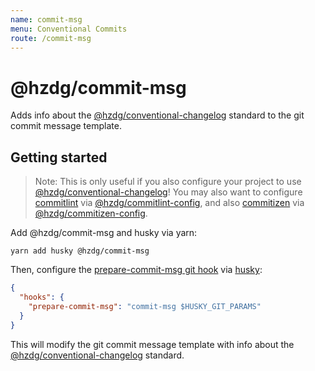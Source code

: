 ```yaml
---
name: commit-msg
menu: Conventional Commits
route: /commit-msg
---
```


# @hzdg/commit-msg

Adds info about the [@hzdg/conventional-changelog] standard
to the git commit message template.

## Getting started

> Note: This is only useful if you also configure your project
> to use [@hzdg/conventional-changelog]! You may also want to
> configure [commitlint] via [@hzdg/commitlint-config], and
> also [commitizen] via [@hzdg/commitizen-config].

Add @hzdg/commit-msg and husky via yarn:

```shell
yarn add husky @hzdg/commit-msg
```

Then, configure the [prepare-commit-msg git hook] via [husky]:

```json
{
  "hooks": {
    "prepare-commit-msg": "commit-msg $HUSKY_GIT_PARAMS"
  }
}
```

This will modify the git commit message template with info
about the [@hzdg/conventional-changelog] standard.

[commitizen]: https://github.com/commitizen/cz-cli
[commitlint]: https://github.com/conventional-changelog/commitlint
[husky]: https://www.npmjs.com/package/husky
[prepare-commit-msg git hook]: https://git-scm.com/docs/githooks#_prepare_commit_msg
[@hzdg/conventional-changelog]: ./conventional-changelog
[@hzdg/commitizen-config]: ./commitizen-config
[@hzdg/commitlint-config]: ./commitlint-config

